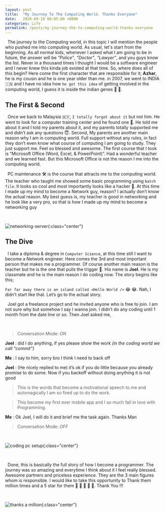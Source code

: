 ```yaml
---
layout: post
title:  "My Journey To The Computing World. Thanks Everyone"
date:   2020-09-10 00:05:00 +0800
categories: Life
permalink: /posts/my-journey-the-to-computing-world-thanks-everyone
---
```


&nbsp; The journey to the Computing world, in this topic I will mention the people who pushed me into computing world. As usual, let's start from the beginning. As all normal kids, whenever I asked what I am going to be in future, the answer will be  _"Police"_, _“Doctor”_, _“Lawyer”_, and you guys know the list. Never in a thousand times I thought I would be a software engineer  and I never knew this kinda job existed at that time. So, where does all of this begin? Here come the first character that are responsible for it; **Azhar**, he is my cousin and he is one year older than me. in 2007, we went to INDIA :india: and I have no idea how `he got this idea` of getting involved in the computing world, I guess it is inside the indian genes :rofl: :rofl:.

## The First & Second

&nbsp; Once we back to Malaysia :malaysia:, `I totally forgot about it` but not him. He went to look for a computer training center and he found one :clap:. He told me about it and I told my parents about it, and my parents totally supported me and didn’t ask any questions :innocent:. Second, My parents are another main reason why I am in computing world. Full support without any rules, in fact they don’t even know what course of computing I am going to study. They just support me. Feel so blessed and awesome. The first course that I took is “Microsoft Office (Word, Excel, & PowerPoint)”. Had a wonderful teacher and we learned fast. But this Microsoft Office is not the reason I me into the computing world.

&nbsp; PC maintenance :hammer_and_wrench: is the course that attracts me to the computing world. The teacher who taught me showed some basic programming using `batch file`. It looks so cool and most importantly looks like a hacker :bust_in_silhouette:. At this time I made up my mind to become a Network guy, reason? I actually don’t know the actual reason. My best guess is, my teacher is good in networking and he look like a very pro, so that is how I made up my mind to become a networking guy

<br />

![networking-server](https://images.unsplash.com/photo-1558494949-ef010cbdcc31?ixlib=rb-1.2.1&ixid=eyJhcHBfaWQiOjEyMDd9&auto=format&fit=crop&w=1191&q=80){:class="center"}

## The Dive 

&nbsp; I take a diploma & degree in `Computer Science`, at this time still I want to become a Network engineer. Here comes the 3rd and most important person that makes me a programmer. Of course another main reason is the teacher but he is the one that pulls the trigger :gun:. His name is **Joel**. He is my classmate and he is the main reason I do coding now. The story begins like this; 

`Far far away there is an island called <Hello World />` :joy: :joy:. Nah, I didn’t start like that. Let’s go to the actual story.

&nbsp; Joel got a freelance project and he invited anyone who is free to join. I am not sure why but somehow I say I wanna join. I didn’t do any coding until 1 month from the date line or so. Then Joel asked me,

<br />

> Conversation Mode: *ON*

**Joel** : did I do anything, if yes please show the work _(in the coding world we call “commit”)_

**Me** : I say to him, sorry bro I think I need to back off

**Joel** : (He nicely replied to me) it’s ok if you do little because you already promise to do some. Now if you backoff without doing anything it is not good

> This is the words that become a motivational speech to me and automagically I am so fired up to do the work.

> This become my first ever mobile app and I so much fall in love with Programming.

**Me** : Ok Joel, I will do it and brief me the task again. Thanks Man

> Conversation Mode: *OFF*

<br />

![coding pc setup](https://images.unsplash.com/photo-1510511498717-4326639c999c?ixlib=rb-1.2.1&ixid=eyJhcHBfaWQiOjEyMDd9&auto=format&fit=crop&w=1050&h=500&q=80){:class="center"}

<br />

&nbsp; Done, this is basically the full story of how I become a programmer. The journey was so amazing and everytime I think about it I feel really blessed. Awesome partners and priceless experience. They are the 3 main figures whom is responsible. I would like to take this opportunity to Thank them million times and a 5 star for them :star2: :star2: :star2: :star2: :star2:. Thank You !!!

<br />

![thanks a million](https://images.unsplash.com/photo-1549032305-e816fabf0dd2?ixlib=rb-1.2.1&ixid=eyJhcHBfaWQiOjEyMDd9&auto=format&fit=crop&w=500&q=60){:class="center"}
